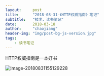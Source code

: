 ```yaml
---
layout:     post
title:      "2018-08-31-《HTTP权威指南》笔记"
subtitle:   "技术，读书笔记"
date:       2018-03-18
author:     "chaojiang"
header-img: "img/post-bg-js-version.jpg"
tags:
    - 读书笔记
---
```




HTTP权威指南是一本好书



![image-20180831155129228](/Users/chaojiang/rogergan.github.com/_posts/assets/image-20180831155129228.png)